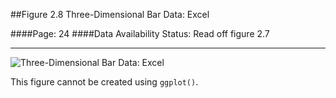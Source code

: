 ##Figure 2.8 Three-Dimensional Bar Data: Excel

####Page: 24
####Data Availability Status: Read off figure 2.7
***
![`Three-Dimensional Bar Data: Excel`](fig02-08_three-dimensional-bar-data-excel.png)

This figure cannot be created using `ggplot()`.

